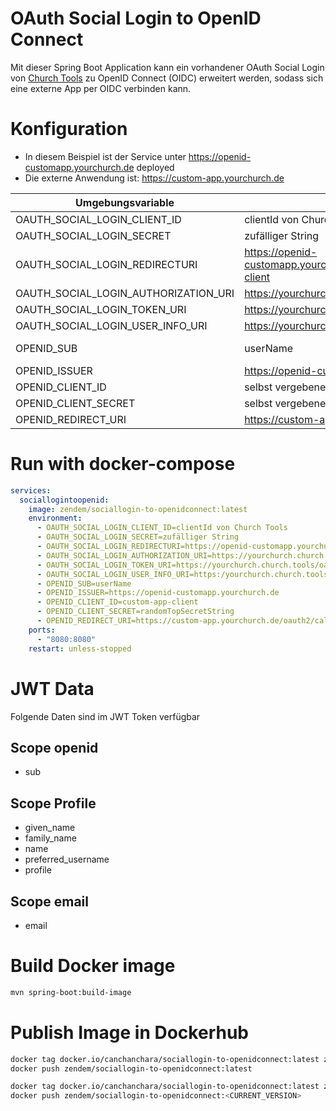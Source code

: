 # OAuth Social Login to OpenID Connect

Mit dieser Spring Boot Application kann ein vorhandener OAuth Social Login von [Church Tools](https://church.tools) zu OpenID Connect (OIDC) erweitert werden,
sodass sich eine externe App per OIDC verbinden kann.

# Konfiguration

* In diesem Beispiel ist der Service unter https://openid-customapp.yourchurch.de deployed
* Die externe Anwendung ist: https://custom-app.yourchurch.de

| Umgebungsvariable                    | Wert                                                                   | Erklärung                                        |
|--------------------------------------|------------------------------------------------------------------------|--------------------------------------------------|
| OAUTH_SOCIAL_LOGIN_CLIENT_ID         | clientId von Church Tools                                              |                                                  |
| OAUTH_SOCIAL_LOGIN_SECRET            | zufälliger String                                                      |                                                  |
| OAUTH_SOCIAL_LOGIN_REDIRECTURI       | https://openid-customapp.yourchurch.de/login/oauth2/code/custom-client | /login/oauth2/code/custom-client muss so bleiben |
| OAUTH_SOCIAL_LOGIN_AUTHORIZATION_URI | https://yourchurch.church.tools/oauth/authorize                        |                                                  |
| OAUTH_SOCIAL_LOGIN_TOKEN_URI         | https://yourchurch.church.tools/oauth/access_token                     |                                                  |
| OAUTH_SOCIAL_LOGIN_USER_INFO_URI     | https://yourchurch.church.tools/oauth/userinfo                         |                                                  |
| OPENID_SUB                           | userName                                                               | Identifier des Sub: userName, email, id          |
| OPENID_ISSUER                        | https://openid-customapp.yourchurch.de                                 |                                                  |
| OPENID_CLIENT_ID                     | selbst vergebene ClientId                                              |                                                  |
| OPENID_CLIENT_SECRET                 | selbst vergebenes Secret                                               |                                                  |
| OPENID_REDIRECT_URI                  | https://custom-app.yourchurch.de/oauth2/callback                       |                                                  |

# Run with docker-compose

```yaml
services:
  sociallogintoopenid:
    image: zendem/sociallogin-to-openidconnect:latest
    environment:
      - OAUTH_SOCIAL_LOGIN_CLIENT_ID=clientId von Church Tools
      - OAUTH_SOCIAL_LOGIN_SECRET=zufälliger String
      - OAUTH_SOCIAL_LOGIN_REDIRECTURI=https://openid-customapp.yourchurch.de/login/oauth2/code/custom-client
      - OAUTH_SOCIAL_LOGIN_AUTHORIZATION_URI=https://yourchurch.church.tools/oauth/authorize
      - OAUTH_SOCIAL_LOGIN_TOKEN_URI=https://yourchurch.church.tools/oauth/access_token
      - OAUTH_SOCIAL_LOGIN_USER_INFO_URI=https:/yourchurch.church.tools/oauth/userinfo
      - OPENID_SUB=userName
      - OPENID_ISSUER=https://openid-customapp.yourchurch.de
      - OPENID_CLIENT_ID=custom-app-client
      - OPENID_CLIENT_SECRET=randomTopSecretString
      - OPENID_REDIRECT_URI=https://custom-app.yourchurch.de/oauth2/callback
    ports:
      - "8080:8080"
    restart: unless-stopped
```

# JWT Data

Folgende Daten sind im JWT Token verfügbar

## Scope openid

* sub

## Scope Profile
* given_name
* family_name
* name
* preferred_username
* profile

## Scope email
* email


# Build Docker image

```bash
mvn spring-boot:build-image
```

# Publish Image in Dockerhub

```bash
docker tag docker.io/canchanchara/sociallogin-to-openidconnect:latest zendem/sociallogin-to-openidconnect:latest
docker push zendem/sociallogin-to-openidconnect:latest

docker tag docker.io/canchanchara/sociallogin-to-openidconnect:latest zendem/sociallogin-to-openidconnect:<CURRENT_VERSION>
docker push zendem/sociallogin-to-openidconnect:<CURRENT_VERSION>
```
